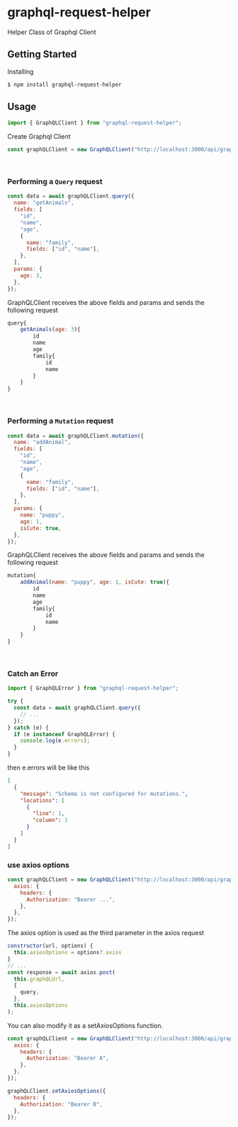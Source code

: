 # graphql-request-helper

Helper Class of Graphql Client

## Getting Started

Installing

```bash
$ npm install graphql-request-helper
```

## Usage

```js
import { GraphQLClient } from "graphql-request-helper";
```

Create Graphql Client

```js
const graphQLClient = new GraphQLClient("http://localhost:3000/api/graphql");
```

<br>

### Performing a `Query` request

```js
const data = await graphQLClient.query({
  name: "getAnimals",
  fields: [
    "id",
    "name",
    "age",
    {
      name: "family",
      fields: ["id", "name"],
    },
  ],
  params: {
    age: 3,
  },
});
```

GraphQLClient receives the above fields and params and sends the following request

```js
query{
    getAnimals(age: 3){
        id
        name
        age
        family{
            id
            name
        }
    }
}
```

<br>

### Performing a `Mutation` request

```js
const data = await graphQLClient.mutation({
  name: "addAnimal",
  fields: [
    "id",
    "name",
    "age",
    {
      name: "family",
      fields: ["id", "name"],
    },
  ],
  params: {
    name: "puppy",
    age: 1,
    isCute: true,
  },
});
```

GraphQLClient receives the above fields and params and sends the following request

```js
mutation{
    addAnimal(name: "puppy", age: 1, isCute: true){
        id
        name
        age
        family{
            id
            name
        }
    }
}
```

<br>

### Catch an Error

```js
import { GraphQLError } from "graphql-request-helper";
```

```js
try {
  const data = await graphQLClient.query({
    // ...
  });
} catch (e) {
  if (e instanceof GraphQLError) {
    console.log(e.errors);
  }
}
```

then e.errors will be like this

```json
[
  {
    "message": "Schema is not configured for mutations.",
    "locations": [
      {
        "line": 1,
        "column": 1
      }
    ]
  }
]
```

### use axios options

```js
const graphQLClient = new GraphQLClient("http://localhost:3000/api/graphql", {
  axios: {
    headers: {
      Authorization: "Bearer ...",
    },
  },
});
```

The axios option is used as the third parameter in the axios request

```js
constructor(url, options) {
  this.axiosOptions = options?.axios
}
// ...
const response = await axios.post(
  this.graphQLUrl,
  {
    query,
  },
  this.axiosOptions
);
```

You can also modify it as a setAxiosOptions function.

```js
const graphQLClient = new GraphQLClient("http://localhost:3000/api/graphql", {
  axios: {
    headers: {
      Authorization: "Bearer A",
    },
  },
});

graphQLClient.setAxiosOptions({
  headers: {
    Authorization: "Bearer B",
  },
});
```
